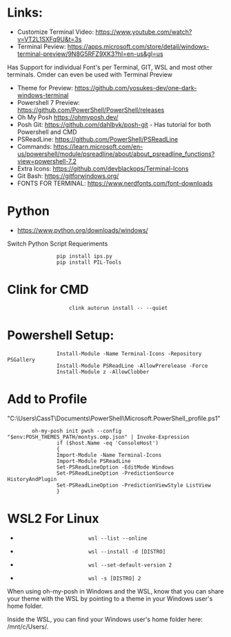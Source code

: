 
# Links:

* Customize Terminal Video: https://www.youtube.com/watch?v=VT2L1SXFq9U&t=3s
* Terminal Peview: https://apps.microsoft.com/store/detail/windows-terminal-preview/9N8G5RFZ9XK3?hl=en-us&gl=us 

Has Support for individual Font's per Terminal, GIT, WSL and most other terminals. Cmder can even be used with Terminal Preview

* Theme for Preview: https://github.com/yosukes-dev/one-dark-windows-terminal
* Powershell 7 Preview: https://github.com/PowerShell/PowerShell/releases
* Oh My Posh https://ohmyposh.dev/    
* Posh Git: https://github.com/dahlbyk/posh-git - Has tutorial for both Powershell and CMD
* PSReadLine: https://github.com/PowerShell/PSReadLine  
* Commands: https://learn.microsoft.com/en-us/powershell/module/psreadline/about/about_psreadline_functions?view=powershell-7.2
* Extra Icons: https://github.com/devblackops/Terminal-Icons    
* Git Bash: https://gitforwindows.org/  
* FONTS FOR TERMINAL: https://www.nerdfonts.com/font-downloads             
 	

# Python
* https://www.python.org/downloads/windows/ 

Switch Python Script Requeriments 

					pip install ips.py
					pip install PIL-Tools

# Clink for CMD

						clink autorun install -- --quiet


# Powershell Setup:

					Install-Module -Name Terminal-Icons -Repository PSGallery 
					Install-Module PSReadLine -AllowPrerelease -Force
					Install-Module z -AllowClobber

# Add to Profile 
"C:\Users\CassT\Documents\PowerShell\Microsoft.PowerShell_profile.ps1"


			oh-my-posh init pwsh --config "$env:POSH_THEMES_PATH/montys.omp.json" | Invoke-Expression
           			if ($host.Name -eq 'ConsoleHost')
            		{
            		Import-Module -Name Terminal-Icons
           			Import-Module PSReadLine
           			Set-PSReadLineOption -EditMode Windows
					Set-PSReadLineOption -PredictionSource HistoryAndPlugin 
					Set-PSReadLineOption -PredictionViewStyle ListView
          			}



# WSL2 For Linux


*                            wsl --list --online

*                            wsl --install -d [DISTRO]

*                            wsl --set-default-version 2

*                            wsl -s [DISTRO] 2








When using oh-my-posh in Windows and the WSL, know that you can share your theme with the WSL by pointing to a theme in your Windows user's home folder.

Inside the WSL, you can find your Windows user's home folder here: /mnt/c/Users/<WINDOWSUSERNAME>.



